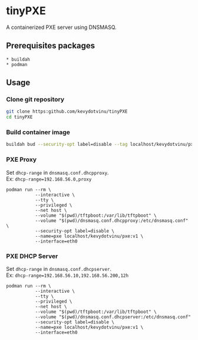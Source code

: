 # tinyPXE
A containerized PXE server using DNSMASQ.

## Prerequisites packages
```
* buildah
* podman
```

## Usage
### Clone git repository
```bash
git clone https:github.com/kevydotvinu/tinyPXE
cd tinyPXE
```

### Build container image
```bash
buildah bud --security-opt label=disable --tag localhost/kevydotvinu/pxe:v1 .
```

### PXE Proxy
Set `dhcp-range` in `dnsmasq.conf.dhcpproxy`.  
Ex: `dhcp-range=192.168.56.0,proxy` 
```
podman run --rm \
           --interactive \
           --tty \
           --privileged \
           --net host \
           --volume "$(pwd)/tftpboot:/var/lib/tftpboot" \
           --volume "$(pwd)/dnsmasq.conf.dhcpproxy:/etc/dnsmasq.conf" \
           --security-opt label=disable \
           --name=pxe localhost/kevydotvinu/pxe:v1 \
           --interface=eth0
```

### PXE DHCP Server
Set `dhcp-range` in `dnsmasq.conf.dhcpserver`.  
Ex: `dhcp-range=192.168.56.10,192.168.56.200,12h`
```
podman run --rm \
           --interactive \
           --tty \
           --privileged \
           --net host \
           --volume "$(pwd)/tftpboot:/var/lib/tftpboot" \
           --volume "$(pwd)/dnsmasq.conf.dhcpserver:/etc/dnsmasq.conf" 
           --security-opt label=disable \
           --name=pxe localhost/kevydotvinu/pxe:v1 \
           --interface=eth0
```
